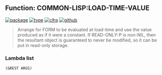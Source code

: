 ## Function: COMMON-LISP:LOAD-TIME-VALUE
[![package](https://img.shields.io/badge/Package-COMMON--LISP-5f9ea0.svg?style=social&colorA=999999)](../) [![type](https://img.shields.io/badge/Type-Function-5f9ea0.svg?style=social&colorA=999999)](../#function) [![clhs](https://img.shields.io/badge/CLHS-LOAD--TIME--VALUE-5f9ea0.svg?style=social&colorA=999999)](http://www.lispworks.com/documentation/HyperSpec/Body/s_ld_tim.htm) [![github](https://img.shields.io/badge/GitHub-View_the_source-5f9ea0.svg?style=social&colorA=999999&logo=github)](https://github.com/sbcl/sbcl/blob/master/src/compiler/info-functions.lisp/) 

> Arrange for FORM to be evaluated at load-time and use the value produced as
> if it were a constant. If READ-ONLY-P is non-NIL, then the resultant object is
> guaranteed to never be modified, so it can be put in read-only storage.

### Lambda list
```
(&REST ARGS)
```
